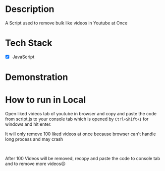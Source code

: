 # Description

A Script used to remove bulk like videos in Youtube at Once </br>

# Tech Stack

- [x] JavaScript

# Demonstration

# How to run in Local

Open liked videos tab of youtube in browser and copy and paste the code from script.js to your console tab which is opened by `Ctrl+Shift+I` for windows and hit enter.
</br>

It will only remove 100 liked videos at once because browser can't handle long process and may crash

</br>

After 100 Videos will be removed, recopy and paste the code to console tab and to remove more videos😉
